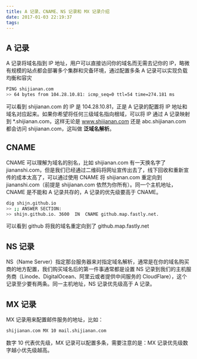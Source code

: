 ```yaml
---
title: A 记录、CNAME、NS 记录和 MX 记录介绍
date: 2017-01-03 22:19:37
tags:
---
```


## A 记录

A 记录将域名指到 IP 地址，用户可以直接访问你的域名而无需去记你的 IP，略微有规模的站点都会部署多个集群和灾备环境，通过配置多条 A 记录可以实现负载均衡和容灾

```bash
PING shijianan.com  
>> 64 bytes from 104.28.10.81: icmp_seq=0 ttl=54 time=274.181 ms
```

可以看到 shijianan.com 的 IP 是 104.28.10.81，正是 A 记录的配置将 IP 地址和域名对应起来。如果你希望将任何三级域名指向根域，可以将 IP 通过 A 记录映射到 \*.shijianan.com，这样无论是 www.shijianan.com 还是 abc.shijianan.com 都会访问 shijianan.com，这叫做 **泛域名解析**。

## CNAME

CNAME  可以理解为域名的别名，比如 shijianan.com 有一天换名字了 jiananshi.com，但是我们已经通过二维码将网址宣传出去了，线下回收和重新宣传的成本太高了，可以通过使用 CNAME 将 shijianan.com 重定向到 jiananshi.com（前提是 shijianan.com 依然为你所有）。同一个主机地址，CNAME 是不能和 A 记录共存的，A 记录的优先级要高于 CNAME。

```bash
dig shijn.github.io
>> ;; ANSWER SECTION:
>> shijn.github.io. 3600  IN  CNAME github.map.fastly.net.
```

可以看到 github 将我的域名重定向到了 github.map.fastly.net

## NS 记录

NS（Name Server）指定那台服务器来对指定域名解析，通常是在你的域名购买商的地方配置，我们购买域名后的第一件事通常都是设置 NS 记录到我们的主机服务商（Linode、DigitalOcean、阿里云或者提供中间服务的 CloudFlare），这个记录至少要有两条。同一主机地址，NS 记录优先级高于 A 记录。

## MX 记录

MX 记录用来配置邮件服务的地址，比如：

```bash
shijianan.com MX 10 mail.shijianan.com
```

数字 10 代表优先级，MX 记录可以配置多条，需要注意的是：MX 记录优先级数字越小优先级越高。
